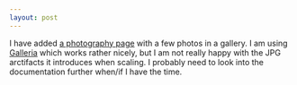 ```yaml
---
layout: post
---
```


I have added [a photography page][photography] with a few photos in a gallery.
I am using [Galleria][galleria] which works rather nicely, but I am not really
happy with the JPG arctifacts it introduces when scaling.
I probably need to look into the documentation further when/if I have the
time.

[photography]: /photography.html
[galleria]: http://www.galleria.io/
